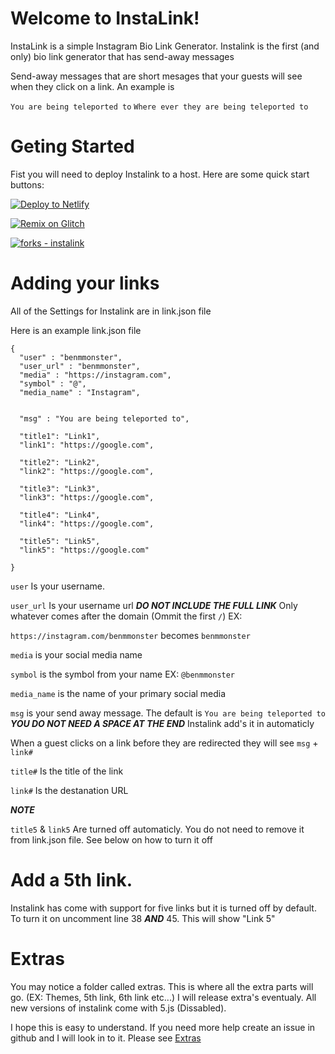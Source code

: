 # Welcome to InstaLink!

InstaLink is a simple Instagram Bio Link Generator. Instalink is the first (and only) bio link generator that has send-away messages

Send-away messages that are short mesages that your guests will see when they click on a link. An example is

`You are being teleported to` `Where ever they are being teleported to`

# Geting Started

Fist you will need to deploy Instalink to a host. Here are some quick start buttons:

[![Deploy to Netlify](https://www.netlify.com/img/deploy/button.svg)](https://app.netlify.com/start/deploy?repository=https://github.com/Benjamin-del/instalink)

[![Remix on Glitch](https://cdn.glitch.com/2703baf2-b643-4da7-ab91-7ee2a2d00b5b%2Fremix-button.svg)](https://glitch.com/edit/#!/import/github/benjamin-del/instalink)

[![forks - instalink](https://img.shields.io/github/forks/benjamin-del/instalink?style=social)](https://github.com/benjamin-del/instalink)

# Adding your links

All of the Settings for Instalink are in link.json file 

Here is an example link.json file

```
{
  "user" : "benmmonster",
  "user_url" : "benmmonster",
  "media" : "https://instagram.com",
  "symbol" : "@",
  "media_name" : "Instagram",

  
  "msg" : "You are being teleported to",
  
  "title1": "Link1",
  "link1": "https://google.com",

  "title2": "Link2",
  "link2": "https://google.com",

  "title3": "Link3",
  "link3": "https://google.com",

  "title4": "Link4",
  "link4": "https://google.com",
  
  "title5": "Link5",
  "link5": "https://google.com"

}
```




`user` Is your username. 


`user_url` Is your username url ***DO NOT INCLUDE THE FULL LINK*** Only whatever comes after the domain (Ommit the first `/`) EX:

`https://instagram.com/benmmonster` becomes `benmmonster`

`media` is your social media name 

`symbol` is the symbol from your name EX: `@benmmonster`

`media_name` is the name of your primary social media

`msg` is your send away message. The default is `You are being teleported to` ***YOU DO NOT NEED A SPACE AT THE END*** Instalink add's it in automaticly

When a guest clicks on a link before they are redirected they will see `msg` + `link#`

`title#` Is the title of the link 

`link#` Is the destanation URL

***NOTE***

`title5` & `link5` Are turned off automaticly. You do not need to remove it from link.json file. See below on how to turn it off


# Add a 5th link.

Instalink has come with support for five links but it is turned off by default. To turn it on uncomment line 38 ***AND*** 45. This will show "Link 5"


# Extras

You may notice a folder called extras. This is where all the extra parts will go. (EX: Themes, 5th link, 6th link etc...) I will release extra's eventualy. All new versions of instalink come with 5.js (Dissabled). 

I hope this is easy to understand. If you need more help create an issue in github and I will look in to it. Please see [Extras](../master/EXTRAS.md)







